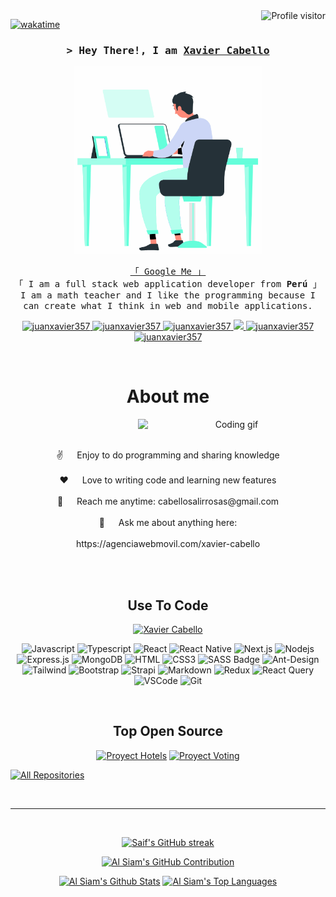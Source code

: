 <!--
<h2 align="center">
  Welcome to Xavier Cabello World!
  <img src="https://media.giphy.com/media/hvRJCLFzcasrR4ia7z/giphy.gif" width="28">
</h2>
-->

<!--
<p align="center">
  <a href="https://github.com/juanxavier357"><img src="https://readme-typing-svg.herokuapp.com/?lines=Self%20Taught%20Programmer;Front%20End%20Developer;1.5%2B%20years%20of%20coding%20experience;Always%20learning%20new%20things&center=true&width=380&height=45"></a>
</p>

 -->

<a href="https://komarev.com/ghpvc/?username=juanxavier357">
  <img align="right" src="https://komarev.com/ghpvc/?username=juanxavier357&label=Visitors&color=0e75b6&style=flat" alt="Profile visitor" />
</a>

[![wakatime](https://wakatime.com/badge/user/92fdae03-8a6d-46aa-a0d5-aea84e205cd1.svg)](https://wakatime.com/@92fdae03-8a6d-46aa-a0d5-aea84e205cd1)

<!-- Intro  -->
<h3 align="center">
        <samp>&gt; Hey There!, I am
                <b><a target="_blank" href="https://agenciawebmovil.com/xavier-cabello">Xavier Cabello</a></b>
        </samp>
</h3>

<div align="center">
<img width="300" height="300" src='./developer.gif' />
<div/>

<p align="center"> 
  <samp>
    <a href="https://agenciawebmovil.com">「 Google Me 」</a>
    <br>
    「 I am a full stack web application developer from <b>Perú</b> 」
    <br>
    I am a math teacher and I like the programming because I can create what I think in web and mobile applications.
    <br>
  </samp>
</p>

<p align="center">
 <a href="https://agenciawebmovil.com" target="blank">
  <img src="https://img.shields.io/badge/Website-DC143C?style=for-the-badge&logo=medium&logoColor=white" alt="juanxavier357" />
 </a>
 <a href="https://www.linkedin.com/in/juan-xavier-cabello-salirrosas/" target="_blank">
  <img src="https://img.shields.io/badge/LinkedIn-0077B5?style=for-the-badge&logo=linkedin&logoColor=white" alt="juanxavier357"/>
 </a>
 <a href="https://dev.to/juanxavier357" target="_blank">
  <img src="https://img.shields.io/badge/dev.to-0A0A0A?style=for-the-badge&logo=dev.to&logoColor=white" alt="juanxavier357" />
 </a>
 <a href="https://play.google.com/store/apps/dev?id=6300863785819968579&pli=1" target="_blank">
  <img src="https://img.shields.io/badge/Play%20Store-008000?&style=for-the-badge&logo=googleplay&logoColor=white" />
 </a>
 <a href="https://www.youtube.com/c/profesorjuanxavier" target="_blank">
  <img src="https://img.shields.io/badge/Youtube-E60000?&style=for-the-badge&logo=youtube&logoColor=white" alt="juanxavier357" />
 </a> 
 <a href="https://www.facebook.com/juanxaviercs" target="_blank">
  <img src="https://img.shields.io/badge/Facebook-20BEFF?&style=for-the-badge&logo=facebook&logoColor=white" alt="juanxavier357"  />
  </a> 
</p>
<br />

<!-- About Section -->
 # About me

<div align="center">
  <img align="right" width="300" src="./coding.gif" alt="Coding gif" />
  <br/>
  <br/>
  <p>
   ✌️ &emsp; Enjoy to do programming and sharing knowledge <br/><br/>
   ❤️ &emsp; Love to writing code and learning new features<br/><br/>
   📧 &emsp; Reach me anytime: cabellosalirrosas@gmail.com<br/><br/>
   💬 &emsp; Ask me about anything here:<br/><br/>
    https://agenciawebmovil.com/xavier-cabello
  </p>
</div>
<br/>
<br/>

<!-- About Section -->
## Use To Code 
[![Xavier Cabello](https://img.shields.io/badge/Xavier%20Cabello-blue?style=for-the-badge&labelColor=blue&logo=github&logoColor=white)](https://github.com/juanxavier357)

![Javascript](https://img.shields.io/badge/Javascript-F0DB4F?style=for-the-badge&labelColor=black&logo=javascript&logoColor=F0DB4F)
![Typescript](https://img.shields.io/badge/Typescript-007acc?style=for-the-badge&labelColor=black&logo=typescript&logoColor=007acc)
![React](https://img.shields.io/badge/-React-61DBFB?style=for-the-badge&labelColor=black&logo=react&logoColor=61DBFB)
![React Native](https://img.shields.io/badge/React_Native-20232A?style=for-the-badge&logo=react&logoColor=61DAFB)
![Next.js](https://img.shields.io/badge/next.js-000000?style=for-the-badge&logo=nextdotjs&logoColor=white)
![Nodejs](https://img.shields.io/badge/Nodejs-3C873A?style=for-the-badge&labelColor=black&logo=node.js&logoColor=3C873A)
![Express.js](https://img.shields.io/badge/Express.js-000000?style=for-the-badge&logo=express&logoColor=white)
![MongoDB](https://img.shields.io/badge/MongoDB-4EA94B?style=for-the-badge&logo=mongodb&logoColor=white)
![HTML](https://img.shields.io/badge/HTML5-E34F26?style=for-the-badge&logo=html5&logoColor=white)
![CSS3](https://img.shields.io/badge/CSS3-1572B6?style=for-the-badge&logo=css3&logoColor=white)
![SASS Badge](https://img.shields.io/badge/Sass-CC6699?style=for-the-badge&logo=sass&logoColor=white)
![Ant-Design](https://img.shields.io/badge/AntDesign-0170FE?style=for-the-badge&logo=antdesign&logoColor=white)
![Tailwind](https://img.shields.io/badge/Tailwind_CSS-092749?style=for-the-badge&logo=tailwindcss&logoColor=06B6D4&labelColor=000000)
![Bootstrap](https://img.shields.io/badge/Bootstrap-563D7C?style=for-the-badge&logo=bootstrap&logoColor=white)
![Strapi](https://img.shields.io/badge/strapi-2E7EEA?style=for-the-badge&logo=strapi&logoColor=white)
![Markdown](https://img.shields.io/badge/Markdown-000000?style=for-the-badge&logo=markdown&logoColor=white)
![Redux](https://img.shields.io/badge/Redux-593D88?style=for-the-badge&logo=redux&logoColor=white)
![React Query](https://img.shields.io/badge/-React_Query-FF4154?style=for-the-badge&logo=react%20query&logoColor=white)
![VSCode](https://img.shields.io/badge/Visual_Studio-0078d7?style=for-the-badge&logo=visual%20studio&logoColor=white)
![Git](https://img.shields.io/badge/Git-F05032?style=for-the-badge&logo=git&logoColor=white)

<br/>

## Top Open Source
[![Proyect Hotels](https://github-readme-stats.vercel.app/api/pin/?username=juanxavier357&show_owner=true&repo=backend-top-v29-hoteles)](https://github.com/juanxavier357/backend-top-v29-hoteles)
[![Proyect Voting](https://github-readme-stats.vercel.app/api/pin/?username=juanxavier357&show_owner=true&repo=Votings-useReducer-Context)](https://github.com/juanxavier357/Votings-useReducer-Context)

<p align="left">
  <a href="https://github.com/juanxavier357?tab=repositories" target="_blank"><img alt="All Repositories" title="All Repositories" src="https://img.shields.io/badge/-All%20Repos-2962FF?style=for-the-badge&logo=koding&logoColor=white"/></a>
</p>

<br/>
<hr/>
<br/>

<p align="center">
  <a href="https://github.com/juanxavier357">
    <img src="https://github-readme-streak-stats.herokuapp.com/?user=juanxavier357&theme=radical&border=7F3FBF&background=0D1117" alt="Saif's GitHub streak"/>
  </a>
</p>

<p align="center">
  <a href="https://github.com/juanxavier357">
    <img src="https://github-profile-summary-cards.vercel.app/api/cards/profile-details?username=juanxavier357&theme=radical" alt="Al Siam's GitHub Contribution"/>
  </a>
</p>

<a> 
    <a href="https://github.com/juanxavier357"><img alt="Al Siam's Github Stats" src="https://denvercoder1-github-readme-stats.vercel.app/api?username=juanxavier357&show_icons=true&count_private=true&theme=react&border_color=7F3FBF&bg_color=0D1117&title_color=F85D7F&icon_color=F8D866" height="192px" width="49.5%"/></a>
  <a href="https://github.com/juanxavier357"><img alt="Al Siam's Top Languages" src="https://denvercoder1-github-readme-stats.vercel.app/api/top-langs/?username=juanxavier357&langs_count=8&layout=compact&theme=react&border_color=7F3FBF&bg_color=0D1117&title_color=F85D7F&icon_color=F8D866" height="192px" width="49.5%"/></a>
  <br/>
</a>
